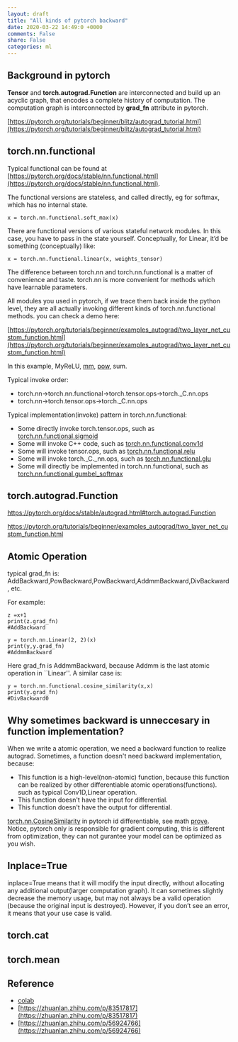 ```yaml
---
layout: draft
title: "All kinds of pytorch backward"
date: 2020-03-22 14:49:0 +0000
comments: False
share: False
categories: ml
---
```


## Background in pytorch

**Tensor** and **torch.autograd.Function** are interconnected and build up an acyclic graph, that encodes a complete history of computation. The computation graph is interconnected by **grad_fn** attribute in pytorch.


[https://pytorch.org/tutorials/beginner/blitz/autograd_tutorial.html](https://pytorch.org/tutorials/beginner/blitz/autograd_tutorial.html)


## torch.nn.functional

Typical functional can be found at [https://pytorch.org/docs/stable/nn.functional.html](https://pytorch.org/docs/stable/nn.functional.html). 

The functional versions are stateless, and called directly, eg for softmax, which has no internal state.
```
x = torch.nn.functional.soft_max(x)
```
There are functional versions of various stateful network modules. In this case, you have to pass in the state yourself. Conceptually, for Linear, it’d be something (conceptually) like:
```
x = torch.nn.functional.linear(x, weights_tensor)
```

The difference between torch.nn and torch.nn.functional is a matter of convenience and taste. torch.nn is more convenient for methods which have learnable parameters.

All modules you used in pytorch, if we trace them back inside the python level, they are all actually invoking different kinds of torch.nn.functional methods. you can check a demo here:

[https://pytorch.org/tutorials/beginner/examples_autograd/two_layer_net_custom_function.html](https://pytorch.org/tutorials/beginner/examples_autograd/two_layer_net_custom_function.html)

In this example, MyReLU, [mm](https://pytorch.org/docs/stable/tensors.html#torch.Tensor.mm), [pow](https://pytorch.org/docs/stable/torch.html#torch.pow), sum.

Typical invoke order:

- torch.nn->torch.nn.functional->torch.tensor.ops->torch._C.nn.ops
- torch.nn->torch.tensor.ops->torch._C.nn.ops



Typical implementation(invoke) pattern in torch.nn.functional:

- Some directly invoke torch.tensor.ops, such as [torch.nn.functional.sigmoid](https://github.com/pytorch/pytorch/blob/7468ef04c26787fd647c06cf98703f9f281f1715/torch/nn/functional.py#L1562)
- Some will invoke C++ code, such as [torch.nn.functional.conv1d](https://github.com/pytorch/pytorch/blob/7468ef04c26787fd647c06cf98703f9f281f1715/torch/nn/functional.py#L20)
- Some will invoke tensor.ops, such as [torch.nn.functional.relu](https://github.com/pytorch/pytorch/blob/7468ef04c26787fd647c06cf98703f9f281f1715/torch/nn/functional.py#L1050)
- Some will invoke torch._C._nn.ops, such as [torch.nn.functional.glu](https://github.com/pytorch/pytorch/blob/7468ef04c26787fd647c06cf98703f9f281f1715/torch/nn/functional.py#L1074)
- Some will directly be implemented in torch.nn.functional, such as [torch.nn.functional.gumbel_softmax](https://github.com/pytorch/pytorch/blob/7468ef04c26787fd647c06cf98703f9f281f1715/torch/nn/functional.py#L1448)

## torch.autograd.Function

https://pytorch.org/docs/stable/autograd.html#torch.autograd.Function


https://pytorch.org/tutorials/beginner/examples_autograd/two_layer_net_custom_function.html


  

## Atomic Operation

typical grad_fn is: AddBackward,PowBackward,PowBackward,AddmmBackward,DivBackward, etc.

For example:
```
z =x+1
print(z.grad_fn)
#AddBackward
```

```
y = torch.nn.Linear(2, 2)(x)
print(y,y.grad_fn)
#AddmmBackward
```
Here grad_fn is AddmmBackward, because Addmm is the last atomic operation in ``Linear''. A similar case is:
```
y = torch.nn.functional.cosine_similarity(x,x)
print(y.grad_fn)
#DivBackward0
```

## Why sometimes backward is unneccesary in function implementation?

When we write a atomic operation, we need a backward function to realize autograd. Sometimes, a function doesn't need backward implementation, because:

- This function is a high-level(non-atomic) function, because this function can be realized by other differentiable atomic operations(functions). such as typical Conv1D,Linear operation.
- This function doesn't have the input for differential.
- This function doesn't have the output for differential.
  

[torch.nn.CosineSimilarity](https://pytorch.org/docs/stable/nn.html?highlight=cosinesimilarity#torch.nn.CosineSimilarity) in pytorch id differentiable, see math [prove](https://math.stackexchange.com/questions/1923613/partial-derivative-of-cosine-similarity). Notice, pytorch only is responsible for gradient computing, this is different from optimization, they can not gurantee your model can be optimized as you wish.

## Inplace=True

inplace=True means that it will modify the input directly, without allocating any additional output(larger computation graph). It can sometimes slightly decrease the memory usage, but may not always be a valid operation (because the original input is destroyed). However, if you don’t see an error, it means that your use case is valid.


##  torch.cat 

## torch.mean

## Reference

- [colab](https://colab.research.google.com/drive/1US3uQNTWUse1-D_4oK5TlKBRfAbrZmxD)
- [https://zhuanlan.zhihu.com/p/83517817](https://zhuanlan.zhihu.com/p/83517817)
- [https://zhuanlan.zhihu.com/p/56924766](https://zhuanlan.zhihu.com/p/56924766)

